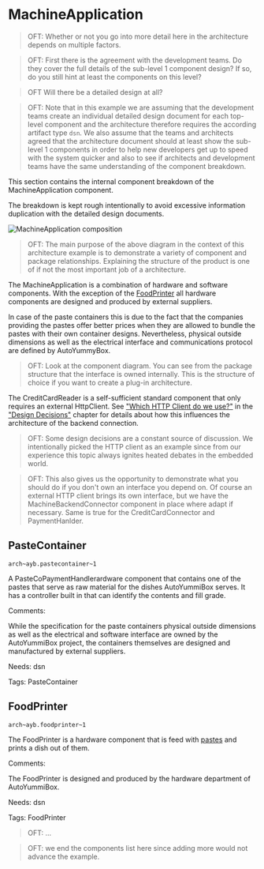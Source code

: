# MachineApplication

> OFT: Whether or not you go into more detail here in the architecture depends on multiple factors.

> OFT: First there is the agreement with the development teams. Do they cover the full details of the sub-level 1 component design? If so, do you still hint at least the components on this level?

> OFT Will there be a detailed design at all?

> OFT: Note that in this example we are assuming that the development teams create an individual detailed design document for each top-level component and the architecture therefore requires the according artifact type `dsn`. We also assume that the teams and architects agreed that the architecture document should at least show the sub-level 1 components in order to help new developers get up to speed with the system quicker and also to see if architects and development teams have the same understanding of the component breakdown.

This section contains the internal component breakdown of the MachineApplication component.

The breakdown is kept rough intentionally to avoid excessive information duplication with the detailed design documents.

![MachineApplication composition](../uml/component/comp_machine_application.svg "MachineApplication composition")

> OFT: The main purpose of the above diagram in the context of this architecture example is to demonstrate a variety of component and package relationships. Explaining the structure of the product is one of if not the most important job of a architecture.

The MachineApplication is a combination of hardware and software components. With the exception of the [FoodPrinter](#foodprinter) all hardware components are designed and produced by external suppliers.

In case of the paste containers this is due to the fact that the companies providing the pastes offer better prices when they are allowed to bundle the pastes with their own container designs. Nevertheless, physical outside dimensions as well as the electrical interface and communications protocol are defined by AutoYummyBox.

> OFT: Look at the component diagram. You can see from the package structure that the interface is owned internally. This is the structure of choice if you want to create a plug-in architecture.

The CreditCardReader is a self-sufficient standard component that only requires an external HttpClient. See ["Which HTTP Client do we use?"](../design_decisions.md#which-http-client-do-we-use) in the ["Design Decisions"](../design_decision.md) chapter for details about how this influences the architecture of the backend connection.

> OFT: Some design decisions are a constant source of discussion. We intentionally picked the HTTP client as an example since from our experience this topic always ignites heated debates in the embedded world.

> OFT: This also gives us the opportunity to demonstrate what you should do if you don't own an interface you depend on. Of course an external HTTP client brings its own interface, but we have the MachineBackendConnector component in place where adapt if necessary. Same is true for the CreditCardConnector and PaymentHanlder.

## PasteContainer
`arch~ayb.pastecontainer~1`

A PasteCoPaymentHandlerardware component that contains one of the pastes that serve as raw material for the dishes AutoYummiBox serves. It has a controller built in that can identify the contents and fill grade.

Comments:

While the specification for the paste containers physical outside dimensions as well as the electrical and software interface are owned by the AutoYummiBox project, the containers themselves are designed and manufactured by external suppliers. 

Needs: dsn

Tags: PasteContainer

## FoodPrinter
`arch~ayb.foodprinter~1`

The FoodPrinter is a hardware component that is feed with [pastes](#glossary.md#paste) and prints a dish out of them.

Comments:

The FoodPrinter is designed and produced by the hardware department of AutoYummiBox. 

Needs: dsn

Tags: FoodPrinter

> OFT: ...

> OFT: we end the components list here since adding more would not advance the example.